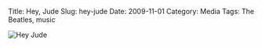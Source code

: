 Title: Hey, Jude
Slug: hey-jude
Date: 2009-11-01
Category: Media
Tags: The Beatles, music

![Hey Jude]({filename}/images/2009/hey_jude.jpg)
